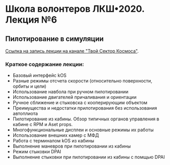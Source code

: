 # Школа волонтеров ЛКШ•2020. Лекция №6
## Пилотирование в симуляции

[Ссылка на запись лекции на канале "Твой Сектор Космоса"](https://www.youtube.com/watch?v=aH7c4y29Lhk).

### Краткое содержание лекции:
* Базовый интерфейс kOS
* Разные режимы отсчета скорости (относительно поверхности, орбиты и цели)
* Использование навбола при ручном пилотировании
* Использование двигателей причаливания и ориентации
* Ручное сближение и стыковска с кооперирующим объектом
* Преимущества и недостатки прилотирования без использования автоплиота
* Пилотирование из кабины. Обзор типичных органов управления в кабине с RPM и Aset props.
* Многофункциональные дисплеи и основные режимы их работы
* Использование внешних камер с МФД
* Работа с терминалом kOS из кабины
* Выполнение маневров при пилотировании из кабины
* Режим стыковки DPAI
* Выполнение стыковки при пилотировании из кабины с помщью DPAI